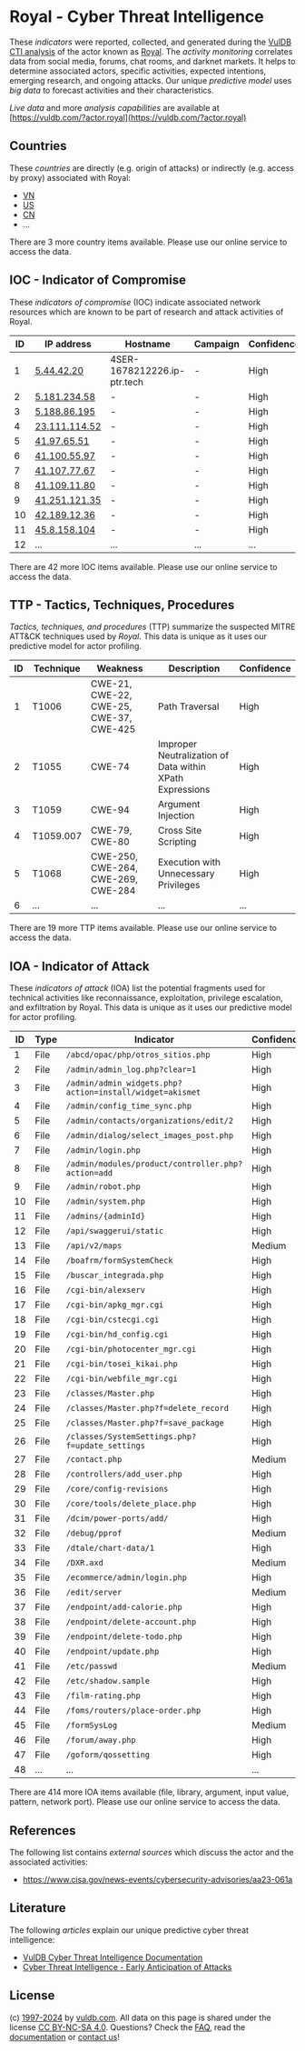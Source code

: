 # Royal - Cyber Threat Intelligence

These _indicators_ were reported, collected, and generated during the [VulDB CTI analysis](https://vuldb.com/?kb.cti) of the actor known as [Royal](https://vuldb.com/?actor.royal). The _activity monitoring_ correlates data from social media, forums, chat rooms, and darknet markets. It helps to determine associated actors, specific activities, expected intentions, emerging research, and ongoing attacks. Our unique _predictive model_ uses _big data_ to forecast activities and their characteristics.

_Live data_ and more _analysis capabilities_ are available at [https://vuldb.com/?actor.royal](https://vuldb.com/?actor.royal)

## Countries

These _countries_ are directly (e.g. origin of attacks) or indirectly (e.g. access by proxy) associated with Royal:

* [VN](https://vuldb.com/?country.vn)
* [US](https://vuldb.com/?country.us)
* [CN](https://vuldb.com/?country.cn)
* ...

There are 3 more country items available. Please use our online service to access the data.

## IOC - Indicator of Compromise

These _indicators of compromise_ (IOC) indicate associated network resources which are known to be part of research and attack activities of Royal.

ID | IP address | Hostname | Campaign | Confidence
-- | ---------- | -------- | -------- | ----------
1 | [5.44.42.20](https://vuldb.com/?ip.5.44.42.20) | 4SER-1678212226.ip-ptr.tech | - | High
2 | [5.181.234.58](https://vuldb.com/?ip.5.181.234.58) | - | - | High
3 | [5.188.86.195](https://vuldb.com/?ip.5.188.86.195) | - | - | High
4 | [23.111.114.52](https://vuldb.com/?ip.23.111.114.52) | - | - | High
5 | [41.97.65.51](https://vuldb.com/?ip.41.97.65.51) | - | - | High
6 | [41.100.55.97](https://vuldb.com/?ip.41.100.55.97) | - | - | High
7 | [41.107.77.67](https://vuldb.com/?ip.41.107.77.67) | - | - | High
8 | [41.109.11.80](https://vuldb.com/?ip.41.109.11.80) | - | - | High
9 | [41.251.121.35](https://vuldb.com/?ip.41.251.121.35) | - | - | High
10 | [42.189.12.36](https://vuldb.com/?ip.42.189.12.36) | - | - | High
11 | [45.8.158.104](https://vuldb.com/?ip.45.8.158.104) | - | - | High
12 | ... | ... | ... | ...

There are 42 more IOC items available. Please use our online service to access the data.

## TTP - Tactics, Techniques, Procedures

_Tactics, techniques, and procedures_ (TTP) summarize the suspected MITRE ATT&CK techniques used by _Royal_. This data is unique as it uses our predictive model for actor profiling.

ID | Technique | Weakness | Description | Confidence
-- | --------- | -------- | ----------- | ----------
1 | T1006 | CWE-21, CWE-22, CWE-25, CWE-37, CWE-425 | Path Traversal | High
2 | T1055 | CWE-74 | Improper Neutralization of Data within XPath Expressions | High
3 | T1059 | CWE-94 | Argument Injection | High
4 | T1059.007 | CWE-79, CWE-80 | Cross Site Scripting | High
5 | T1068 | CWE-250, CWE-264, CWE-269, CWE-284 | Execution with Unnecessary Privileges | High
6 | ... | ... | ... | ...

There are 19 more TTP items available. Please use our online service to access the data.

## IOA - Indicator of Attack

These _indicators of attack_ (IOA) list the potential fragments used for technical activities like reconnaissance, exploitation, privilege escalation, and exfiltration by Royal. This data is unique as it uses our predictive model for actor profiling.

ID | Type | Indicator | Confidence
-- | ---- | --------- | ----------
1 | File | `/abcd/opac/php/otros_sitios.php` | High
2 | File | `/admin/admin_log.php?clear=1` | High
3 | File | `/admin/admin_widgets.php?action=install/widget=akismet` | High
4 | File | `/admin/config_time_sync.php` | High
5 | File | `/admin/contacts/organizations/edit/2` | High
6 | File | `/admin/dialog/select_images_post.php` | High
7 | File | `/admin/login.php` | High
8 | File | `/admin/modules/product/controller.php?action=add` | High
9 | File | `/admin/robot.php` | High
10 | File | `/admin/system.php` | High
11 | File | `/admins/{adminId}` | High
12 | File | `/api/swaggerui/static` | High
13 | File | `/api/v2/maps` | Medium
14 | File | `/boafrm/formSystemCheck` | High
15 | File | `/buscar_integrada.php` | High
16 | File | `/cgi-bin/alexserv` | High
17 | File | `/cgi-bin/apkg_mgr.cgi` | High
18 | File | `/cgi-bin/cstecgi.cgi` | High
19 | File | `/cgi-bin/hd_config.cgi` | High
20 | File | `/cgi-bin/photocenter_mgr.cgi` | High
21 | File | `/cgi-bin/tosei_kikai.php` | High
22 | File | `/cgi-bin/webfile_mgr.cgi` | High
23 | File | `/classes/Master.php` | High
24 | File | `/classes/Master.php?f=delete_record` | High
25 | File | `/classes/Master.php?f=save_package` | High
26 | File | `/classes/SystemSettings.php?f=update_settings` | High
27 | File | `/contact.php` | Medium
28 | File | `/controllers/add_user.php` | High
29 | File | `/core/config-revisions` | High
30 | File | `/core/tools/delete_place.php` | High
31 | File | `/dcim/power-ports/add/` | High
32 | File | `/debug/pprof` | Medium
33 | File | `/dtale/chart-data/1` | High
34 | File | `/DXR.axd` | Medium
35 | File | `/ecommerce/admin/login.php` | High
36 | File | `/edit/server` | Medium
37 | File | `/endpoint/add-calorie.php` | High
38 | File | `/endpoint/delete-account.php` | High
39 | File | `/endpoint/delete-todo.php` | High
40 | File | `/endpoint/update.php` | High
41 | File | `/etc/passwd` | Medium
42 | File | `/etc/shadow.sample` | High
43 | File | `/film-rating.php` | High
44 | File | `/foms/routers/place-order.php` | High
45 | File | `/formSysLog` | Medium
46 | File | `/forum/away.php` | High
47 | File | `/goform/qossetting` | High
48 | ... | ... | ...

There are 414 more IOA items available (file, library, argument, input value, pattern, network port). Please use our online service to access the data.

## References

The following list contains _external sources_ which discuss the actor and the associated activities:

* https://www.cisa.gov/news-events/cybersecurity-advisories/aa23-061a

## Literature

The following _articles_ explain our unique predictive cyber threat intelligence:

* [VulDB Cyber Threat Intelligence Documentation](https://vuldb.com/?kb.cti)
* [Cyber Threat Intelligence - Early Anticipation of Attacks](https://www.scip.ch/en/?labs.20201022)

## License

(c) [1997-2024](https://vuldb.com/?kb.changelog) by [vuldb.com](https://vuldb.com/?kb.about). All data on this page is shared under the license [CC BY-NC-SA 4.0](https://creativecommons.org/licenses/by-nc-sa/4.0/). Questions? Check the [FAQ](https://vuldb.com/?kb.faq), read the [documentation](https://vuldb.com/?kb) or [contact us](https://vuldb.com/?contact)!
